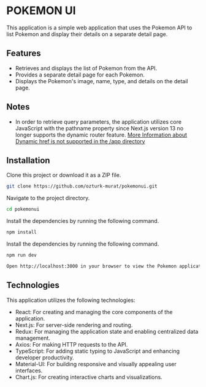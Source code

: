 # POKEMON UI
This application is a simple web application that uses the Pokemon API to list Pokemon and display their details on a separate detail page. 

## Features

- Retrieves and displays the list of Pokemon from the API.
- Provides a separate detail page for each Pokemon.
- Displays the Pokemon's image, name, type, and details on the detail page.

## Notes
- In order to retrieve query parameters, the application utilizes core JavaScript with the pathname property since Next.js version 13 no longer supports the dynamic router feature. [More Information about Dynamic href is not supported in the /app directory](https://nextjs.org/docs/messages/app-dir-dynamic-href)
## Installation

Clone this project or download it as a ZIP file.
```bash
git clone https://github.com/ozturk-murat/pokemonui.git
```
Navigate to the project directory.
```bash
cd pokemonui
```

Install the dependencies by running the following command.
```bash
npm install
```
Install the dependencies by running the following command.
```bash
npm run dev
```
```bash
Open http://localhost:3000 in your browser to view the Pokemon application.
```

## Technologies

This application utilizes the following technologies:

- React: For creating and managing the core components of the application.
- Next.js: For server-side rendering and routing.
- Redux: For managing the application state and enabling centralized data management.
- Axios: For making HTTP requests to the API.
- TypeScript: For adding static typing to JavaScript and enhancing developer productivity.
- Material-UI: For building responsive and visually appealing user interfaces.
- Chart.js: For creating interactive charts and visualizations.
